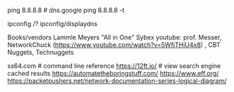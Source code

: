 

ping 8.8.8.8  # dns.google
ping 8.8.8.8 -t  


ipconfig /?
ipconfig/displaydns

Books/vendors
Lammle
Meyers "All in One"
Sybex
youtube: prof. Messer, NetworkChuck (https://www.youtube.com/watch?v=5WfiTHiU4x8) , CBT Nuggets, Technuggets

ss64.com # command line reference
https://12ft.io/  # view search engine cached results
https://automatetheboringstuff.com/
https://www.eff.org/
https://packetpushers.net/network-documentation-series-logical-diagram/

